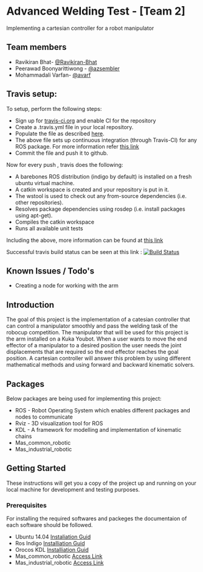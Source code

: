 # Advanced Welding Test - [Team 2]
Implementing a cartesian controller for a robot manipulator


## Team members
*   Ravikiran Bhat- [@Ravikiran-Bhat](https://github.com/Ravikiran-Bhat-Git)
*   Peerawad Boonyarittiwong - [@azsembler](https://github.com/azsembler)
*   Mohammadali Varfan- [@avarf](https://github.com/avarf)

## Travis setup:
To setup, perform the following steps:

-   Sign up for [travis-ci.org](https://travis-ci.org/) and enable CI for the repository
-   Create a .travis.yml file in your local repository.
-   Populate the file as described [here](https://github.com/felixduvallet/ros-travis-integration/blob/master/.travis.yml).
-   The above file sets up continuous integration (through Travis-CI) for any ROS package. For more information refer [this link](https://github.com/felixduvallet/ros-travis-integration)
-   Commit the file and push it to github.

Now for every push , travis does the following:

-   A barebones ROS distribution (indigo by default) is installed on a fresh ubuntu virtual machine.
-   A catkin workspace is created and your repository is put in it.
-   The wstool is used to check out any from-source dependencies (i.e. other repositories).
-   Resolves package dependencies using rosdep (i.e. install packages using apt-get).
-   Compiles the catkin workspace
-   Runs all available unit tests

Including the above, more information can be found at [this link](https://answers.ros.org/question/220305/how-can-i-integrate-my-ros-package-with-travis-continuous-integration/)

Successful travis build status can be seen at this link : [![Build Status](https://travis-ci.org/azsembler/advanced-welding-test-team2_advanced_welding.svg?branch=travis)](https://travis-ci.org/azsembler/advanced-welding-test-team2_advanced_welding)

## Known Issues / Todo's

-   Creating a node for working with the arm


## Introduction
The goal of this project is the implementation of a catesian controller that can control a manipulator smoothly and pass the welding task of the robocup competition.
The manipulator that will be used for this project is the arm installed on a Kuka Youbot.
When a user wants to move the end effector of a manipulator to a desired position the user needs the joint displacements that are required so the end effector reaches the goal position. A cartesian controller will answer this problem by using different mathematical methods and using forward and backward kinematic solvers.

## Packages
Below packages are being used for implementing this project:

*   ROS - Robot Operating System which enables different packages and nodes to communicate
*   Rviz - 3D visualization tool for ROS
*   KDL - A framework for modelling and implementation of kinematic chains
*   Mas_common_robotic
*   Mas_industrial_robotic


## Getting Started

These instructions will get you a copy of the project up and running on your local machine for development and testing purposes.

### Prerequisites

For installing the required softwares and packeges the documentaion of each software should be followed.

*   Ubuntu 14.04 [Instaliation Guid](https://tutorials.ubuntu.com/tutorial/tutorial-install-ubuntu-desktop#0)
*   Ros Indigo [Installiation Guid](http://wiki.ros.org/indigo/Installation/Ubuntu)
*   Orocos KDL [Installiation Guid](https://github.com/orocos/orocos_kinematics_dynamics/blob/master/orocos_kdl/INSTALL)
*   Mas_common_robotic [Access Link](https://mas.b-it-center.de/gitgate/mas-group/mas_common_robotics)
*   Mas_industrial_robotic [Access Link](https://mas.b-it-center.de/gitgate/mas-group/mas_industrial_robotics)
